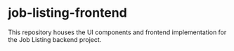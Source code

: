 # job-listing-frontend
This repository houses the UI components and frontend implementation for the Job Listing backend project.

